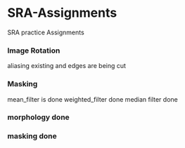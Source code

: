 # SRA-Assignments
SRA practice Assignments 
### Image Rotation
aliasing existing and edges are being cut
### Masking
mean_filter is done
weighted_filter done
median filter done
###  morphology done
### masking done

